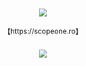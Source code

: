 <h1 align="center"><img src="https://github.com/scope0ne/scopeone/assets/152269466/6996447f-bdf3-40b1-9661-ce4624193f49"></h1>
<p align="center">


  <p align="center">【https://scopeone.ro】</p>


  <div id="header" align="center">
  <img src="https://komarev.com/ghpvc/?username=scope0ne&style=for-the-badge&color=2c8ec4" alt=""/>

  <a href="https://github.com/DenverCoder1/readme-typing-svg"><img src="https://readme-typing-svg.herokuapp.com?size=14&width=435&color=2c8ec4&lines=The+quieter+you+become%2C+the+more+you+can+hear."></a>
</div>
</p>
</br>  
